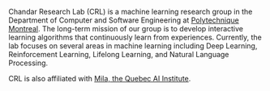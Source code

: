 Chandar Research Lab (CRL) is a machine learning research group in the Department of Computer and Software Engineering at [Polytechnique Montreal](https://www.polymtl.ca/). The long-term mission of our group is to develop interactive learning algorithms that continuously learn from experiences. Currently, the lab focuses on several areas in machine learning including Deep Learning, Reinforcement Learning, Lifelong Learning, and Natural Language Processing.

CRL is also affiliated with [Mila, the Quebec AI Institute](https://mila.quebec/).
